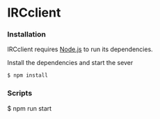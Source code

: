 # IRCclient

### Installation

IRCclient requires [Node.js](https://nodejs.org/) to run its dependencies.

Install the dependencies and start the sever

```sh
$ npm install
```

### Scripts

$ npm run start
```
